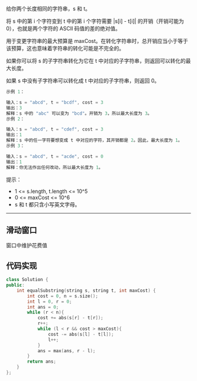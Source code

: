 给你两个长度相同的字符串，s 和 t。

将 s 中的第 i 个字符变到 t 中的第 i 个字符需要 |s[i] - t[i]| 的开销（开销可能为 0），也就是两个字符的 ASCII 码值的差的绝对值。

用于变更字符串的最大预算是 maxCost。在转化字符串时，总开销应当小于等于该预算，这也意味着字符串的转化可能是不完全的。

如果你可以将 s 的子字符串转化为它在 t 中对应的子字符串，则返回可以转化的最大长度。

如果 s 中没有子字符串可以转化成 t 中对应的子字符串，则返回 0。

```cpp
示例 1：

输入：s = "abcd", t = "bcdf", cost = 3
输出：3
解释：s 中的 "abc" 可以变为 "bcd"。开销为 3，所以最大长度为 3。
示例 2：

输入：s = "abcd", t = "cdef", cost = 3
输出：1
解释：s 中的任一字符要想变成 t 中对应的字符，其开销都是 2。因此，最大长度为 1。
示例 3：

输入：s = "abcd", t = "acde", cost = 0
输出：1
解释：你无法作出任何改动，所以最大长度为 1。
```

提示：

- 1 <= s.length, t.length <= 10^5
- 0 <= maxCost <= 10^6
- s 和 t 都只含小写英文字母。

---

## 滑动窗口

窗口中维护花费值

## 代码实现

```cpp
class Solution {
public:
    int equalSubstring(string s, string t, int maxCost) {
        int cost = 0, n = s.size();
        int l = 0, r = 0;
        int ans = 0;
        while (r < n){
            cost += abs(s[r] - t[r]);
            r++;
            while (l < r && cost > maxCost){
                cost -= abs(s[l] - t[l]);
                l++;
            }
            ans = max(ans, r - l);
        }
        return ans;
    }
};
```
